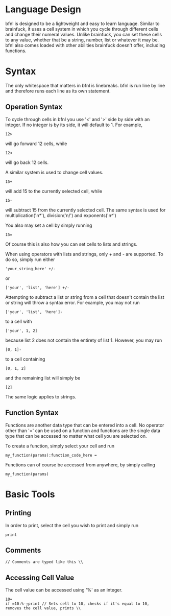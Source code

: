 # Language Design

bfnl is designed to be a lightweight and easy to learn language. Similar to brainfuck, it uses a cell system in which you cycle through different cells and change their numeral values. Unlike brainfuck, you can set these cells to any value, whether that be a string, number, list or whatever it may be. bfnl also comes loaded with other abilities brainfuck doesn't offer, including functions.

# Syntax

The only whitespace that matters in bfnl is linebreaks. bfnl is run line by line and therefore runs each line as its own statement.

## Operation Syntax

To cycle through cells in bfnl you use '<' and '>' side by side with an integer. If no integer is by its side, it will default to 1. For example,

```
12>
```

will go forward 12 cells, while

```
12<
```

will go back 12 cells.

A similar system is used to change cell values.

```
15+
```

will add 15 to the currently selected cell, while

```
15-
```

will subtract 15 from the currently selected cell. The same syntax is used for multiplication('n*'), division('n/') and exponents('n^')

You also may set a cell by simply running

```
15=
```

Of course this is also how you can set cells to lists and strings.


When using operators with lists and strings, only + and - are supported. To do so, simply run either

```
'your_string_here' +/-
```

or

```
['your', 'list', 'here'] +/-
```

Attempting to subtract a list or string from a cell that doesn't contain the list or string will throw a syntax error. For example, you may not run

```
['your', 'list', 'here']-
```

to a cell with

```
['your', 1, 2]
```

because list 2 does not contain the entirety of list 1. However, you may run

```
[0, 1]-
```

to a cell containing

```
[0, 1, 2]
```

and the remaining list will simply be

```
[2]
```

The same logic applies to strings.

## Function Syntax

Functions are another data type that can be entered into a cell. No operator other than '=' can be used on a function and functions are the single data type that can be accessed no matter what cell you are selected on.

To create a function, simply select your cell and run

```
my_function(params):function_code_here =
```

Functions can of course be accessed from anywhere, by simply calling

```
my_function(params)
```

# Basic Tools

## Printing

In order to print, select the cell you wish to print and simply run

```
print
```

## Comments

```
// Comments are typed like this \\
```

## Accessing Cell Value

The cell value can be accessed using '%' as an integer.

```
10=
if =10:%-;print // Sets cell to 10, checks if it's equal to 10, removes the cell value, prints \\
```